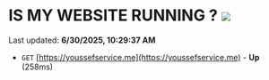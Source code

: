 # IS MY WEBSITE RUNNING ? [![](https://img.shields.io/static/v1?label=Sponsor&message=%E2%9D%A4&logo=GitHub&color=%23fe8e86)](https://github.com/sponsors/Youssef-Lehmam)

Last updated: **6/30/2025, 10:29:37 AM**

- `GET` [https://youssefservice.me](https://youssefservice.me) - **Up** (258ms)
